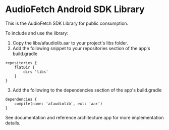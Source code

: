 # AudioFetch Android SDK Library

This is the AudioFetch SDK Library for public consumption.

To include and use the library:

1.  Copy the libs/afaudiolib.aar to your project's libs folder.
2.  Add the following snippet to your repositories section of the app's build.gradle

```
repositories {
	flatDir {
        dirs 'libs'
    }
}
```

3.  Add the following to the dependencies section of the app's build.gradle

```
dependencies {
	compile(name: 'afaudiolib', ext: 'aar')
}
```

See documentation and reference architecture app for more implementation details.
